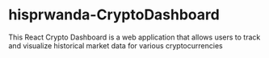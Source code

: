 # hisprwanda-CryptoDashboard
This React Crypto Dashboard is a web application that allows users to track and visualize historical market data for various cryptocurrencies
